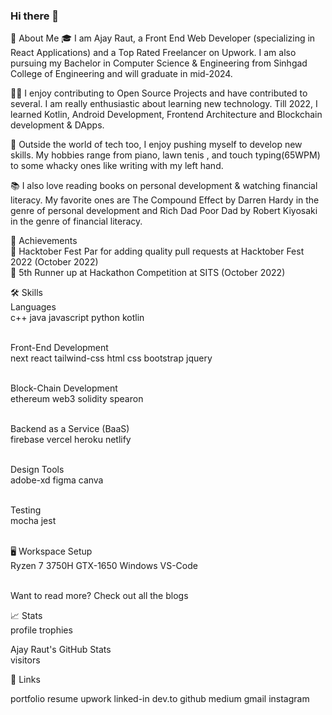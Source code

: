 ### Hi there 👋

<!--
Here are some ideas to get you started:

- 🔭 I’m currently working on ...
- 🌱 I’m currently learning ...
- 👯 I’m looking to collaborate on ...
- 🤔 I’m looking for help with ...
- 💬 Ask me about ...
- 📫 How to reach me: ...
- 😄 Pronouns: ...
- ⚡ Fun fact: ...
-->
🚀 About Me
🎓 I am Ajay Raut, a Front End Web Developer (specializing in React Applications) and a Top Rated Freelancer on Upwork. I am also pursuing my Bachelor in Computer Science & Engineering from Sinhgad College of Engineering and will graduate in mid-2024.

👨‍💻 I enjoy contributing to Open Source Projects and have contributed to several. I am really enthusiastic about learning new technology. Till 2022, I learned Kotlin, Android Development, Frontend Architecture and Blockchain development & DApps. 

🎸 Outside the world of tech too, I enjoy pushing myself to develop new skills. My hobbies range from piano, lawn tenis , and touch typing(65WPM) to some whacky ones like writing with my left hand.

📚 I also love reading books on personal development & watching financial literacy. My favorite ones are The Compound Effect by Darren Hardy in the genre of personal development and Rich Dad Poor Dad by Robert Kiyosaki in the genre of financial literacy.


🏅 Achievements <br>
🤝 Hacktober Fest Par for adding quality pull requests at Hacktober Fest 2022 (October 2022) <br>
🥉 5th Runner up at Hackathon Competition at SITS (October 2022) <br>

🛠️ Skills<br>
Languages<br>
c++ java javascript python kotlin <br><br>

Front-End Development<br>
next react tailwind-css html css bootstrap jquery<br><br>

Block-Chain Development<br>
ethereum web3 solidity spearon<br><br>

Backend as a Service (BaaS)<br>
firebase vercel heroku netlify<br><br>

Design Tools<br>
adobe-xd figma canva<br><br>

Testing<br>
mocha jest<br><br>

🖥️ Workspace Setup<br>
Ryzen 7 3750H GTX-1650 Windows VS-Code<br><br>

Want to read more? Check out all the blogs<br>

📈 Stats<br>
profile trophies

Ajay Raut's GitHub Stats<br>
visitors

🔗 Links

portfolio resume upwork linked-in dev.to github medium gmail instagram 
